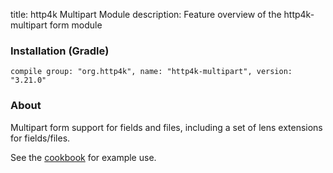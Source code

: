 title: http4k Multipart Module
description: Feature overview of the http4k-multipart form module

### Installation (Gradle)
```compile group: "org.http4k", name: "http4k-multipart", version: "3.21.0"```

### About

Multipart form support for fields and files, including a set of lens extensions for fields/files.

See the [cookbook](/cookbook/multipart_forms/) for example use.
